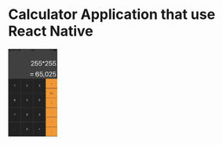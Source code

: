 # Calculator Application that use React Native

<img src="./assets/application_img.PNG" width="100px">
